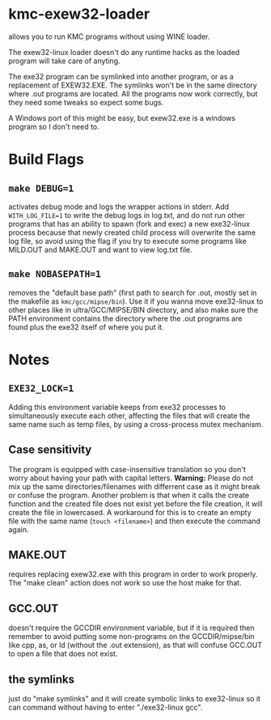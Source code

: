 # kmc-exew32-loader

allows you to run KMC programs without using WINE loader.

The exew32-linux loader doesn't do any runtime hacks as the loaded program will take care of anyting.

The exe32 program can be symlinked into another program, or as a replacement of EXEW32.EXE. The symlinks won't be in the same directory where .out programs are located. All the programs now work correctly, but they need some tweaks so expect some bugs.

A Windows port of this might be easy, but exew32.exe is a windows program so I don't need to.

# Build Flags

## `make DEBUG=1`

activates debug mode and logs the wrapper actions in stderr. Add `WITH_LOG_FILE=1` to write the debug logs in log.txt, and do not run other programs that has an ability to spawn (fork and exec) a new exe32-linux process because that newly created child process will overwrite the same log file, so avoid using the flag if you try to execute some programs like MILD.OUT and MAKE.OUT and want to view log.txt file.

## `make NOBASEPATH=1`

removes the "default base path" (first path to search for .out, mostly set in the makefile as `kmc/gcc/mipse/bin`). Use it if you wanna move exe32-linux to other places like in ultra/GCC/MIPSE/BIN directory, and also make sure the PATH environment contains the directory where the .out programs are found plus the exe32 itself of where you put it.

# Notes

## `EXE32_LOCK=1`

Adding this environment variable keeps from exe32 processes to simultaneously execute each other, affecting the files that will create the same name such as temp files, by using a cross-process mutex mechanism.

## Case sensitivity

The program is equipped with case-insensitive translation so you don't worry about having your path with capital letters. **Warning:** Please do not mix up the same directories/filenames with differrent case as it might break or confuse the program.
Another problem is that when it calls the create function and the created file does not exist yet before the file creation, it will create the file in lowercased. A workaround for this is to create an empty file with the same name (`touch <filename>`) and then execute the command again.

## MAKE.OUT

requires replacing exew32.exe with this program in order to work properly. The "make clean" action does not work so use the host make for that.

## GCC.OUT

doesn't require the GCCDIR environment variable, but if it is required then remember to avoid putting some non-programs on the GCCDIR/mipse/bin like cpp, as, or ld (without the .out extension), as that will confuse GCC.OUT to open a file that does not exist.

## the symlinks

just do "make symlinks" and it will create symbolic links to exe32-linux so it can command without having to enter "./exe32-linux gcc".
